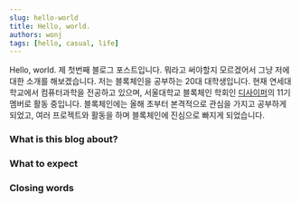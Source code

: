 ```yaml
---
slug: hello-world
title: Hello, world.
authors: wonj
tags: [hello, casual, life]
---
```


Hello, world. 제 첫번째 블로그 포스트입니다. 뭐라고 써야할지 모르겠어서 그냥 저에 대한 소개를 해보겠습니다. 저는 블록체인을 공부하는 20대 대학생입니다. 현재 연세대학교에서 컴퓨터과학을 전공하고 있으며, 서울대학교 블록체인 학회인 [디사이퍼](https://decipher.ac/)의 11기 멤버로 활동 중입니다. 블록체인에는 올해 초부터 본격적으로 관심을 가지고 공부하게 되었고, 여러 프로젝트와 활동을 하며 블록체인에 진심으로 빠지게 되었습니다.

<!-- truncate -->

### What is this blog about?

### What to expect

### Closing words
